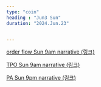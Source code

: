 ```yaml
---
type: "coin"
heading : "Jun3 Sun"
duration: "2024.Jun.23"


---
```

 



[order flow Sun 9am narrative (링크)](/todo/images/order-flow-2024-06-23-9AM.png)

[TPO Sun 9am narrative (링크)](/todo/images/TPO-2024-06-23-9AM.png)

[PA Sun 9pm narrative (링크)](/todo/images/PA-2024-06-23-9PM.png)

